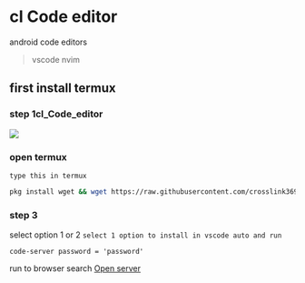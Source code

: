 # cl Code editor
android code editors 
>vscode
>nvim

## first install termux 

### step 1cl_Code_editor

[<img src="https://styles.redditmedia.com/t5_39nh3/styles/communityIcon_9d82u6xlkz621.png">](https://f-droid.org/repo/com.termux_1021.apk)

### open termux 

`type this in termux`
```sh
pkg install wget && wget https://raw.githubusercontent.com/crosslink369/cl_Code_editor/refs/heads/main/Cl-e.c  &&  gcc Cl-e.c -o cl-editor && ./cl-editor
```
### step 3
select option 1 or 2
`select 1 option to install in vscode auto and run`
```
code-server password = 'password'
```
run to browser search
[Open server](http://localhost:8080/?folder=/sdcard)
